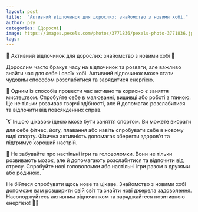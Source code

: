 ```yaml
---
layout: post
title:  "Активний відпочинок для дорослих: знайомство з новими хобі."
author: psy
categories: [Дорослі]
image: https://images.pexels.com/photos/3771836/pexels-photo-3771836.jpeg?auto=compress&cs=tinysrgb&fit=crop&h=627&w=1200
tags: 
---
```


🌟 Активний відпочинок для дорослих: знайомство з новими хобі 🌟

Дорослим часто бракує часу на відпочинок та розваги, але важливо знайти час для себе і своїх хобі. Активний відпочинок може стати чудовим способом розслабитися та зарядитися енергією. 

🎨 Одним із способів провести час активно та корисно є заняття мистецтвом. Спробуйте себе в малюванні, вишивці або роботі з глиною. Це не тільки розвиває творчі здібності, але й допомагає розслабитися та відпочити від повсякденних справ.

🏋️ Іншою цікавою ідеєю може бути заняття спортом. Ви можете вибрати для себе фітнес, йогу, плавання або навіть спробувати себе в новому виді спорту. Фізична активність допомагає зберегти здоров'я та підтримує хороший настрій.

🎲 Не забувайте про настільні ігри та головоломки. Вони не тільки розвивають мозок, але й допомагають розслабитися та відпочити від стресу. Спробуйте нові головоломки або настільні ігри разом з друзями або родиною.

Не бійтеся спробувати щось нове та цікаве. Знайомство з новими хобі допоможе вам розширити свій світ та знайти нові джерела задоволення. Насолоджуйтесь активним відпочинком та заряджайтеся позитивною енергією! 💪🌟


